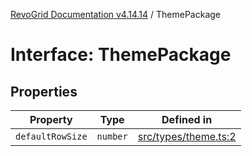 [RevoGrid Documentation v4.14.14](README.md) / ThemePackage

# Interface: ThemePackage

## Properties

| Property | Type | Defined in |
| ------ | ------ | ------ |
| `defaultRowSize` | `number` | [src/types/theme.ts:2](https://github.com/revolist/revogrid/blob/fdfe81f10fb07db00151f14190ac038aded766a8/src/types/theme.ts#L2) |
